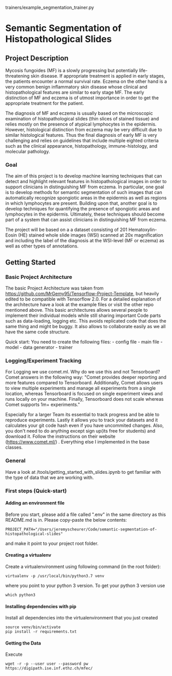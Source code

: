 trainers/example_segmentation_trainer.py
# Semantic Segmentation of Histopathological Slides

## Project Description
Mycosis fungoides (MF) is a slowly progressing but potentially life-threatening skin disease. If appropriate treatment is applied in early stages, the patients encounter a normal survival rate. Eczema on the other hand is a very common benign inflammatory skin disease whose clinical and histopathological features are similar to early stage MF. The early distinction of MF and eczema is of utmost importance in order to get the appropriate treatment for the patient.

The diagnosis of MF and eczema is usually based on the microscopic examination of histopathological slides (thin slices of stained tissue) and relies mostly on the presence of atypical lymphocytes in the epidermis. However, histological distinction from eczema may be very difficult due to similar histological features. Thus the final diagnosis of early MF is very challenging and relies on guidelines that include multiple  eighted criteria such as the clinical appearance, histopathology, immune-histology, and molecular pathology.

 
 

### Goal

The aim of this project is to develop machine learning techniques that can detect and highlight relevant features in histopathological images in order to support clinicians in distinguishing MF from eczema. In particular, one goal is to develop methods for semantic segmentation of such images that can automatically recognize spongiotic areas in the epidermis as well as regions in which lymphocytes are present. Building upon that, another goal is to develop techniques for quantifying the presence of spongiotic areas and lymphocytes in the epidermis. Ultimately, these techniques should become part of a system that can assist clinicians in distinguishing MF from eczema.

The project will be based on a a dataset consisting of 201 Hematoxylin-Eosin (HE) stained whole slide images (WSI) scanned at 20x magnification and including the label of the diagnosis at the WSI-level (MF or eczema) as well as other types of annotations.

## Getting Started
### Basic Project Architecture
The basic Project Architecture was taken from https://github.com/MrGemy95/Tensorflow-Project-Template, but heavily edited
to be compatible with Tensorflow 2.0. For a detailed explanation of the architecture have a look at the example 
files or visit the other repo mentioned above. This basic architectures allows several people to 
implement their individual models while still sharing important Code parts such as data-loading, logging etc. This avoids
replicated code that does the same thing and might be buggy. It also allows to collaborate easily as we all have the same code
structure. 

Quick start:
You need to create the following files:
    - config file
    - main file 
    - model 
    - data generator
    - trainer

### Logging/Experiment Tracking 

For Logging we use comet.ml. Why do we use this and not Tensorboard? Comet answers in the following way:
"Comet provides deeper reporting and more features compared to Tensorboard. Additionally, Comet allows users to view 
multiple experiments and manage all experiments from a single location, whereas Tensorboard is focused on single
 experiment views and runs locally on your machine. Finally, Tensorboard does not scale whereas Comet supports 1m+ experiments."
 
Especially for a larger Team its essential to track progress and be able to reproduce experiments. Lastly it allows you to 
 track your datasets and it calculates your git code hash even if you have uncommited changes. 
Also, you don't need to do anything except sign up(its free for students) and download it. Follow the instructions on their website (https://www.comet.ml/)
. Everything else I implemented in the base classes. 

### General 
Have a look at /tools/getting_started_with_slides.ipynb to get familiar with the type of data that we are working with. 

### First steps (Quick-start)

#### Adding an environment file

Before you start, please add a file called ".env" in the same directory as this README.md is in.
Please copy-paste the below contents:

```
PROJECT_PATH="/Users/jeremyscheurer/Code/semantic-segmentation-of-histopathological-slides"
```

and make it point to your project root folder.

#### Creating a virtualenv 

Create a virtualenvironment using following command (in the root folder):

```
virtualenv -p /usr/local/bin/python3.7 venv
```

where you point to your python 3 version. To get your python 3 version use 

```
which python3
```


#### Installing dependencies with pip

Install all dependencies into the virtualenvironment that you just created
```
source venv/bin/activate
pip install -r requirements.txt
```

#### Getting the Data
Execute 
```
wget -r -p --user user --password pw https://digipath.ise.inf.ethz.ch/mfec/
```